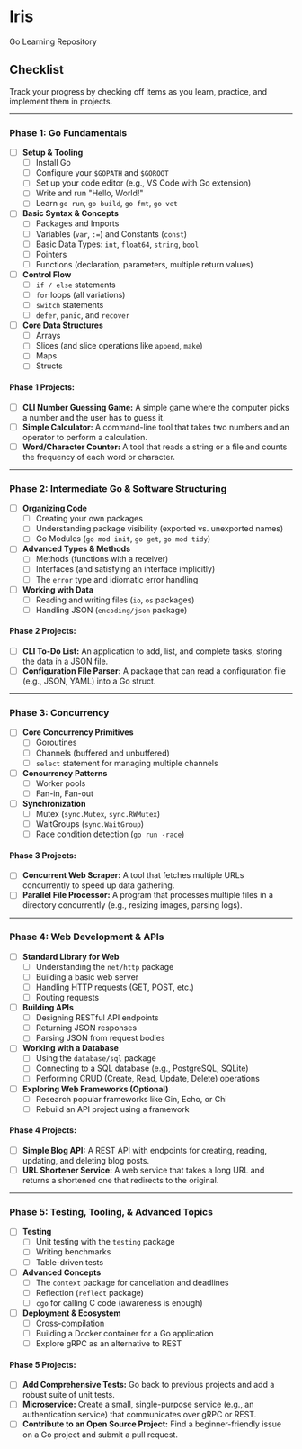 # Iris
Go Learning Repository



## Checklist
Track your progress by checking off items as you learn, practice, and implement them in projects.

---

### **Phase 1: Go Fundamentals**

*   [ ] **Setup & Tooling**
    *   [ ] Install Go
    *   [ ] Configure your `$GOPATH` and `$GOROOT`
    *   [ ] Set up your code editor (e.g., VS Code with Go extension)
    *   [ ] Write and run "Hello, World!"
    *   [ ] Learn `go run`, `go build`, `go fmt`, `go vet`
*   [ ] **Basic Syntax & Concepts**
    *   [ ] Packages and Imports
    *   [ ] Variables (`var`, `:=`) and Constants (`const`)
    *   [ ] Basic Data Types: `int`, `float64`, `string`, `bool`
    *   [ ] Pointers
    *   [ ] Functions (declaration, parameters, multiple return values)
*   [ ] **Control Flow**
    *   [ ] `if / else` statements
    *   [ ] `for` loops (all variations)
    *   [ ] `switch` statements
    *   [ ] `defer`, `panic`, and `recover`
*   [ ] **Core Data Structures**
    *   [ ] Arrays
    *   [ ] Slices (and slice operations like `append`, `make`)
    *   [ ] Maps
    *   [ ] Structs

#### **Phase 1 Projects:**
*   [ ] **CLI Number Guessing Game:** A simple game where the computer picks a number and the user has to guess it.
*   [ ] **Simple Calculator:** A command-line tool that takes two numbers and an operator to perform a calculation.
*   [ ] **Word/Character Counter:** A tool that reads a string or a file and counts the frequency of each word or character.

---

### **Phase 2: Intermediate Go & Software Structuring**

*   [ ] **Organizing Code**
    *   [ ] Creating your own packages
    *   [ ] Understanding package visibility (exported vs. unexported names)
    *   [ ] Go Modules (`go mod init`, `go get`, `go mod tidy`)
*   [ ] **Advanced Types & Methods**
    *   [ ] Methods (functions with a receiver)
    *   [ ] Interfaces (and satisfying an interface implicitly)
    *   [ ] The `error` type and idiomatic error handling
*   [ ] **Working with Data**
    *   [ ] Reading and writing files (`io`, `os` packages)
    *   [ ] Handling JSON (`encoding/json` package)

#### **Phase 2 Projects:**
*   [ ] **CLI To-Do List:** An application to add, list, and complete tasks, storing the data in a JSON file.
*   [ ] **Configuration File Parser:** A package that can read a configuration file (e.g., JSON, YAML) into a Go struct.

---

### **Phase 3: Concurrency**

*   [ ] **Core Concurrency Primitives**
    *   [ ] Goroutines
    *   [ ] Channels (buffered and unbuffered)
    *   [ ] `select` statement for managing multiple channels
*   [ ] **Concurrency Patterns**
    *   [ ] Worker pools
    *   [ ] Fan-in, Fan-out
*   [ ] **Synchronization**
    *   [ ] Mutex (`sync.Mutex`, `sync.RWMutex`)
    *   [ ] WaitGroups (`sync.WaitGroup`)
    *   [ ] Race condition detection (`go run -race`)

#### **Phase 3 Projects:**
*   [ ] **Concurrent Web Scraper:** A tool that fetches multiple URLs concurrently to speed up data gathering.
*   [ ] **Parallel File Processor:** A program that processes multiple files in a directory concurrently (e.g., resizing images, parsing logs).

---

### **Phase 4: Web Development & APIs**

*   [ ] **Standard Library for Web**
    *   [ ] Understanding the `net/http` package
    *   [ ] Building a basic web server
    *   [ ] Handling HTTP requests (GET, POST, etc.)
    *   [ ] Routing requests
*   [ ] **Building APIs**
    *   [ ] Designing RESTful API endpoints
    *   [ ] Returning JSON responses
    *   [ ] Parsing JSON from request bodies
*   [ ] **Working with a Database**
    *   [ ] Using the `database/sql` package
    *   [ ] Connecting to a SQL database (e.g., PostgreSQL, SQLite)
    *   [ ] Performing CRUD (Create, Read, Update, Delete) operations
*   [ ] **Exploring Web Frameworks (Optional)**
    *   [ ] Research popular frameworks like Gin, Echo, or Chi
    *   [ ] Rebuild an API project using a framework

#### **Phase 4 Projects:**
*   [ ] **Simple Blog API:** A REST API with endpoints for creating, reading, updating, and deleting blog posts.
*   [ ] **URL Shortener Service:** A web service that takes a long URL and returns a shortened one that redirects to the original.

---

### **Phase 5: Testing, Tooling, & Advanced Topics**

*   [ ] **Testing**
    *   [ ] Unit testing with the `testing` package
    *   [ ] Writing benchmarks
    *   [ ] Table-driven tests
*   [ ] **Advanced Concepts**
    *   [ ] The `context` package for cancellation and deadlines
    *   [ ] Reflection (`reflect` package)
    *   [ ] `cgo` for calling C code (awareness is enough)
*   [ ] **Deployment & Ecosystem**
    *   [ ] Cross-compilation
    *   [ ] Building a Docker container for a Go application
    *   [ ] Explore gRPC as an alternative to REST

#### **Phase 5 Projects:**
*   [ ] **Add Comprehensive Tests:** Go back to previous projects and add a robust suite of unit tests.
*   [ ] **Microservice:** Create a small, single-purpose service (e.g., an authentication service) that communicates over gRPC or REST.
*   [ ] **Contribute to an Open Source Project:** Find a beginner-friendly issue on a Go project and submit a pull request.
